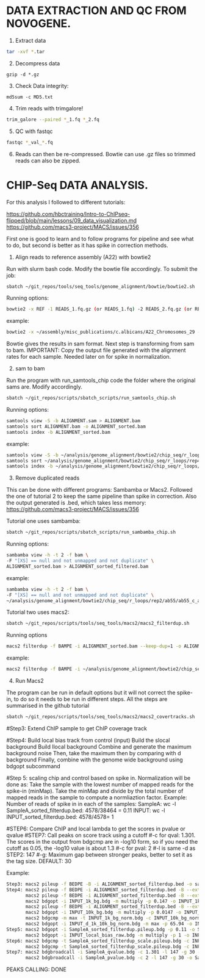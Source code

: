 # DATA EXTRACTION AND QC FROM NOVOGENE. 

1. Extract data

```bash
tar -xvf *.tar
```

2. Decompress data

```   
gzip -d *.gz
```

3. Check Data integrity: 
```
md5sum -c MD5.txt
```

4. Trim reads with trimgalore!

```bash
trim_galore --paired *_1.fq *_2.fq
```

5. QC with fastqc

```bash
fastqc *_val_*.fq
```

6. Reads can then be re-compressed. Bowtie can use .gz files so trimmed reads can also be zipped. 


# CHIP-Seq DATA ANALYSIS.

For this analysis I followed to different tutorials:

https://github.com/hbctraining/Intro-to-ChIPseq-flipped/blob/main/lessons/09_data_visualization.md
https://github.com/macs3-project/MACS/issues/356

First one is good to learn and to follow programs for pipeline and see what to do, but second is better as it has spike in correction methods. 

1. Align reads to reference assembly (A22) with bowtie2 

Run with slurm bash code. Modify the bowtie file accordingly. To submit the job:

```bash
sbatch ~/git_repos/tools/seq_tools/genome_alignment/bowtie/bowtie2.sh
```
Running options: 

```bash
bowtie2 -x REF -1 READS_1.fq.gz (or READS_1.fq) -2 READS_2.fq.gz (or READS_2.fq) -S alignment.sam 
```
example:

```bash
bowtie2 -x ~/assembly/misc_publications/c.albicans/A22_Chromosomes_29 -1 ~/raw_dna/novogene/r_loops/batch_2/X204SC23101275-Z01-F001/01.RawData/C55_1/*_val_1.fq.gz -2 ~/raw_dna/novogene/r_loops/batch_2/X204SC23101275-Z01-F001/01.RawData/C55_1/*_val_2.fq.gz -S ~/analysis/genome_alignment/bowtie2/chip_seq/r_loops/rep2/ab55/ab55_c_albicans.sam 
```
Bowtie gives the results in sam format. Next step is transforming from sam to bam. 
IMPORTANT: Copy the output file generated with the alignment rates for each sample. Needed later on for spike in normalization. 

2. sam to bam

Run the program with run_samtools_chip code the folder where the original sams are. Modify accordingly.

```bash
sbatch ~/git_repos/scripts/sbatch_scripts/run_samtools_chip.sh
```

Running options:

```bash
samtools view -S -b ALIGNMENT.sam > ALIGNMENT.bam
samtools sort ALIGNMENT.bam -o ALIGNMENT_sorted.bam
samtools index -b ALIGNMENT_sorted.bam
```
example: 
```bash
samtools view -S -b ~/analysis/genome_alignment/bowtie2/chip_seq/r_loops/rep4/ab55_rh_nacl/ab55_rh_nacl_c_albicans.sam > ~/analysis/genome_alignment/bowtie2/chip_seq/r_loops/rep4/ab55_rh_nacl/ab55_rh_nacl_c_albicans.bam
samtools sort ~/analysis/genome_alignment/bowtie2/chip_seq/r_loops/rep4/ab55_rh_nacl/ab55_nacl_c_albicans.bam -o ~/analysis/genome_alignment/bowtie2/chip_seq/r_loops/rep4/ab55_rh_nacl/ab55_rh_nacl_c_albicans_sorted.bam
samtools index -b ~/analysis/genome_alignment/bowtie2/chip_seq/r_loops/rep4/ab55_rh_nacl/ab55_rh_nacl_c_albicans_sorted.bam
```

3. Remove duplicated reads
  
This can be done with different programs: Sambamba or Macs2.
Followed the one of tutorial 2 to keep the same pipeline than spike in correction. Also the output generated is .bed, which takes less memory: https://github.com/macs3-project/MACS/issues/356

Tutorial one uses sambamba: 

```bash
sbatch ~/git_repos/scripts/sbatch_scripts/run_sambamba_chip.sh
```

Running options:

```bash
sambamba view -h -t 2 -f bam \
-F "[XS] == null and not unmapped and not duplicate" \
ALIGNMENT_sorted.bam > ALIGNMENT_sorted_filtered.bam
```
example:

```bash
sambamba view -h -t 2 -f bam \
-F "[XS] == null and not unmapped and not duplicate" \
~/analysis/genome_alignment/bowtie2/chip_seq/r_loops/rep2/ab55/ab55_c_albicans_sorted.bam > ~/analysis/genome_alignment/bowtie2/chip_seq/r_loops/rep2/ab55/ab55_c_albicans_sorted_filtered.bam
```

Tutorial two uses macs2: 

```bash
sbatch ~/git_repos/scripts/tools/seq_tools/macs2/macs2_filterdup.sh
```

Running options

```bash
macs2 filterdup -f BAMPE -i ALIGNMENT_sorted.bam --keep-dup=1 -o ALIGNMENT_sorted_filterdup.bed
```
example:

```bash
macs2 filterdup -f BAMPE -i ~/analysis/genome_alignment/bowtie2/chip_seq/r_loops/rep2/ab1048_in/ab1048_in_c_albicans_ecoli_sorted.bam --keep-dup=1 -o ~/analysis/genome_alignment/bowtie2/chip_seq/r_loops/rep2/ab1048_in/ab1048_in_c_albicans_ecoli_sorted_filterdup.bed
```

4. Run Macs2

The program can be run in default options but it will not correct the spike-in, to do so it needs to be run in different steps. All the steps are summarised in the github tutorial

```bash
sbatch ~/git_repos/scripts/tools/seq_tools/macs2/macs2_covertracks.sh
```

#Step3: Extend ChIP sample to get ChIP coverage track

#Step4: Build local bias track from control (input)
        Build the slocal background
        Build llocal background
        Combine and generate the maximum background noise
        Then, take the maximum then by comparing with d background
        Finally, combine with the genome wide background using bdgopt subcommand

#Step 5: scaling chip and control based on spike in. Normalization will be done as: Take the sample with the lowest number of mapped reads for the spike-in (minMap). Take the minMap and divide by the total number of mapped reads in the sample to compute a normliaztion factor. Example:
Number of reads of spike in in each of the samples:
SampleA: wc -l SampleA_sorted_filterdup.bed: 4578/38464 = 0.11
INPUT: wc -l INPUT_sorted_filterdup.bed: 4578/4578= 1

#STEP6: Compare ChIP and local lambda to get the scores in pvalue or qvalue
#STEP7: Call peaks on score track using a cutoff
#-c for qval: 1.301. The scores in the output from bdgcmp are in -log10 form, so if you need the cutoff as 0.05, the -log10 value is about 1.3
#-c for pval: 2
#-l is same -d as STEP2: 147
#-g: Maximum gap between stronger peaks, better to set it as the tag size. DEFAULT: 30

Example:

```bash
Step3: macs2 pileup -f BEDPE -B -i ALIGNMENT_sorted_filterdup.bed -o sampleA_sorted_filterdup.pileup.bdg
Step4: macs2 pileup -f BEDPE -i ALIGNMENT_sorted_filterdup.bed -B --extsize 73 -o INPUT_d_bg.bdg
       macs2 pileup -f BEDPE -i ALIGNMENT_sorted_filterdup.bed -B --extsize 500 -o INPUT_1k_bg.bdg
       macs2 bdgopt -i INPUT_1k_bg.bdg -m multiply -p 0.147 -o INPUT_1k_bg_norm.bdg
       macs2 pileup -f BEDPE -i ALIGNMENT_sorted_filterdup.bed -B --extsize 5000 -o INPUT_10k_bg.bdg
       macs2 bdgopt -i INPUT_10k_bg.bdg -m multiply -p 0.0147 -o INPUT_10k_bg_norm.bdg
       macs2 bdgcmp -m max -t INPUT_1k_bg_norm.bdg -c INPUT_10k_bg_norm.bdg -o INPUT_d_1k_10k_bg_norm.bdg
       macs2 bdgopt -i INPUT_d_1k_10k_bg_norm.bdg -m max -p 65.94 -o INPUT_local_bias_raw.bdg
Step5: macs2 bdgopt -i SampleA_sorted_filterdup.pileup.bdg -p 0.11 -o SampleA_sorted_filterdup_scale.pileup.bdg
       macs2 bdgopt -i INPUT_local_bias_raw.bdg -m multiply -p 1 -o INPUT_local_lambda.bdg
Step6: macs2 bdgcmp -t SampleA_sorted_filterdup_scale.pileup.bdg -c INPUT_local_lambda.bdg -m qpois -o SampleA_qvalue.bdg
       macs2 bdgcmp -t SampleA_sorted_filterdup_scale.pileup.bdg -c INPUT_local_lambda.bdg -m ppois -o SampleA_pvalue.bdg
Step7: macs2 bdgbroadcall -i SampleA_qvalue.bdg -c 1.301 -l 147 -g 30 -o SampleA_qval_peaks.bed
       macs2 bdgbroadcall -i SampleA_pvalue.bdg -c 2 -l 147 -g 30 -o SampleA_pval_peaks.bed
```
PEAKS CALLING: DONE


